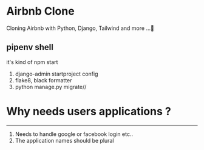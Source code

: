 # Airbnb Clone

Cloning Airbnb with Python, Django, Tailwind and more ...🧡

## pipenv shell

it's kind of npm start

1. django-admin startproject config
2. flake8, black formatter
3. python manage.py migrate//

# Why needs users applications ?

---

1.  Needs to handle google or facebook login etc..
2.  The application names should be plural
